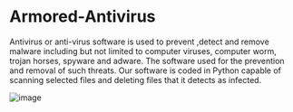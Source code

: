 # Armored-Antivirus

Antivirus or anti-virus software is used to prevent ,detect and
remove malware including but not limited to computer viruses,
computer worm, trojan horses, spyware and adware. The software
used for the prevention and removal of such threats.
Our software is coded in Python capable of scanning selected files
and deleting files that it detects as infected.

![image](https://github.com/Keshavbgs21/Armored-Antivirus/assets/94907327/96abe35b-7434-4f44-bd1d-0df5d3ea04f0)

